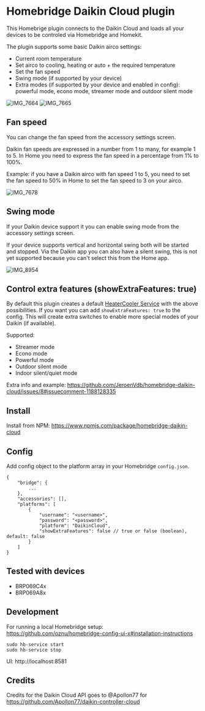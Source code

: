 # Homebridge Daikin Cloud plugin

This Homebrige plugin connects to the Daikin Cloud and loads all your devices to be controled via Homebridge and Homekit.

The plugin supports some basic Daikin airco settings:
- Current room temperature
- Set airco to cooling, heating or auto + the required temperature
- Set the fan speed
- Swing mode (if supported by your device)
- Extra modes (if supported by your device and enabled in config): powerful mode, econo mode, streamer mode and outdoor silent mode

![IMG_7664](https://user-images.githubusercontent.com/657797/166705724-03255e67-252e-480e-9b4f-5cbc33aa9527.jpeg) ![IMG_7665](https://user-images.githubusercontent.com/657797/166705729-748e878a-dfd6-431a-923d-6287ce012bd8.jpeg)

## Fan speed

You can change the fan speed from the accessory settings screen.

Daikin fan speeds are expressed in a number from 1 to many, for example 1 to 5. In Home you need to express the fan speed in a percentage from 1% to 100%.

Example: if you have a Daikin airco with fan speed 1 to 5, you need to set the fan speed to 50% in Home to set the fan speed to 3 on your airco.

![IMG_7678](https://user-images.githubusercontent.com/657797/166897048-2152619a-f270-4b64-9740-5bceac310f19.jpeg)

## Swing mode

If your Daikin device support it you can enable swing mode from the accessory settings screen.

If your device supports vertical and horizontal swing both will be started and stopped. Via the Daikin app you can also have a silent swing, this is not yet supported because you can't select this from the Home app.

![IMG_8954](https://user-images.githubusercontent.com/657797/175316496-a5338659-ecc1-4023-8a4b-2ec6b0adaf9b.PNG)

## Control extra features (showExtraFeatures: true)

By default this plugin creates a default [HeaterCooler Service](https://developers.homebridge.io/#/service/HeaterCooler) with the above possibilities. If you want you can add `showExtraFeatures: true` to the config. This will create extra switches to enable more special modes of your Daikin (if available).

Supported:
- Streamer mode
- Econo mode
- Powerful mode
- Outdoor silent mode
- Indoor silent/quiet mode

Extra info and example: https://github.com/JeroenVdb/homebridge-daikin-cloud/issues/8#issuecomment-1188128335


## Install

Install from NPM: https://www.npmjs.com/package/homebridge-daikin-cloud

## Config

Add config object to the platform array in your Homebridge `config.json`.

```
{
    "bridge": {
        ...
    },
    "accessories": [],
    "platforms": [
        {
            "username": "<username>",
            "password": "<password>",
            "platform": "DaikinCloud",
            "showExtraFeatures": false // true or false (boolean), default: false
        }
    ]
}
```

## Tested with devices

- BRP069C4x
- BRP069A8x

## Development

For running a local Homebridge setup: https://github.com/oznu/homebridge-config-ui-x#installation-instructions

```
sudo hb-service start
sudo hb-service stop
```

UI: http://localhost:8581


## Credits

Credits for the Daikin Cloud API goes to @Apollon77 for https://github.com/Apollon77/daikin-controller-cloud
